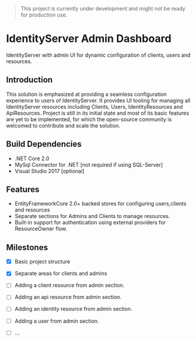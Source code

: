 
> This project is currently under development and might not be ready for production use.
# IdentityServer Admin Dashboard
IdentityServer with admin UI for dynamic configuration of clients, users and resources.

## Introduction
This solution is emphasized at providing a seamless configuration experience to users of IdentityServer. It provides UI tooling for managing all IdentityServer resources including Clients, Users, IdentityResources and ApiResources. Project is still in its initial state and most of its basic features are yet to be implemented, for which the open-source community is welcomed to contribute and scale the solution.

## Build Dependencies

- .NET Core 2.0
-  MySql Connector for .NET [not required if using SQL-Server]
-  Visual Studio 2017 [optional]

## Features
 - EntityFrameworkCore 2.0+ backed stores for configuring users,clients and resources
 - Separate sections for Admins and Clients to manage resources.
 - Built-in support for authentication using external providers for ResourceOwner flow.


 ## Milestones

 - [x]  Basic project structure
 - [x]  Separate areas for clients and admins
 - [ ]  Adding a client resource from admin section.
 - [ ]  Adding an api resource from admin section.
 - [ ]  Adding an identity resource from admin section.
 - [ ]  Adding a user from admin section.
 - [ ]  ...

 
